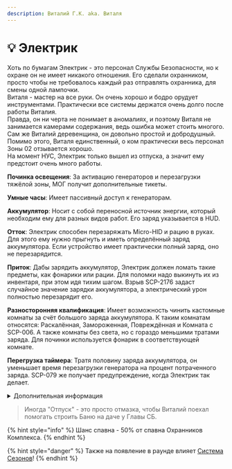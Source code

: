 ```yaml
---
description: Виталий Г.К. aka. Виталя
---
```


# 💡 Электрик

Хоть по бумагам Электрик - это персонал Службы Безопасности, но к охране он не имеет никакого отношения. Его сделали охранником, просто чтобы не требовалось каждый раз отправлять охранника, для смены одной лампочки.\
Виталя - мастер на все руки. Он очень хорошо и бодро орудует инструментами. Практически все системы держатся очень долго после работы Виталия.\
Правда, он ни черта не понимает в аномалиях, и поэтому Виталя не занимается камерами содержания, ведь ошибка может стоить многого. Сам же Виталий деревенщина, он довольно простой и добродушный. Помимо этого, Виталя единственный, о ком практически весь персонал Зоны 02 отзывается хорошо.\
На момент НУС, Электрик только вышел из отпуска, а значит ему предстоит очень много работы.

**Починка освещения**: За активацию генераторов и перезагрузки тяжёлой зоны, МОГ получит дополнительные тикеты.

**Умные часы**: Имеет пассивный доступ к генераторам.

**Аккумулятор**: Носит с собой переносной источник энергии, который необходим ему для разных видов работ. Его заряд указывается в HUD.

**Отток**: Электрик способен перезаряжать Micro-HID и рацию в руках. Для этого ему нужно прыгнуть и иметь определённый заряд аккумулятора. Если устройство имеет практически полный заряд, оно не перезарядится.

**Приток**: Дабы зарядить аккумулятор, Электрик должен ломать такие предметы, как фонарики или рации. Для поломки надо выкинуть их из инвентаря, при этом идя тихим шагом. Взрыв SCP-2176 задаст случайное значение зарядки аккумулятора, а электрический урон полностью перезарядит его.

**Разносторонняя квалификация**: Имеет возможность чинить кастомные комнаты за счёт большого заряда аккумулятора. К таким комнатам относятся: Раскалённая, Замороженная, Повреждённая и Комната с SCP-006. А также комнаты без света, но с гораздо меньшими тратами заряда. Для починки используется фонарик в соответствующей комнате.

**Перегрузка таймера**: Тратя половину заряда аккумулятора, он уменьшает время перезагрузки генератора на процент потраченного заряда. SCP-079 же получает предупреждение, когда Электрик так делает.

<details>

<summary>Дополнительная информация</summary>

* **Класс**: Охранник Комплекса
* **Оружие**: Отсутствует
* **Уровень доступа**: Карта Охранника и Генераторы
* **Броня**: Лёгкая броня
* **Особое снаряжение**: Отсутствует

</details>

> Иногда "Отпуск" - это просто отмазка, чтобы Виталий поехал помогать строить Баню на даче у Главы СБ.

{% hint style="info" %}
Шанс спавна - 50% от спавна Охранников Комплекса.
{% endhint %}

{% hint style="danger" %}
Также на появление в раунде влияет [Система Сезонов](../../server-systems/seasons-system.md)!
{% endhint %}
